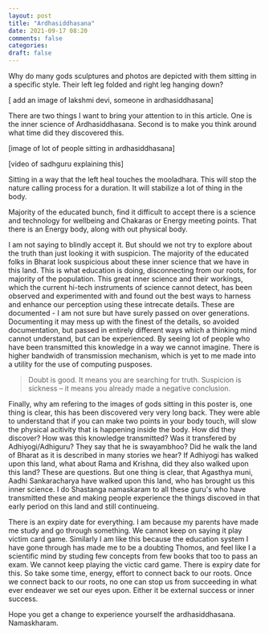 ```yaml
---
layout: post
title: "Ardhasiddhasana"
date: 2021-09-17 08:20
comments: false
categories:
draft: false
---
```



Why do many gods sculptures and photos are depicted with them sitting in a specific style. Their left leg folded and right leg hanging down?

[ add an image of lakshmi devi, someone in ardhasiddhasana]

There are two things I want to bring your attention to in this article.
One is the inner science of Ardhasiddhasana. Second is to make you think around what time did they discovered this.

[image of lot of people sitting in ardhasiddhasana]

[video of sadhguru explaining this]

Sitting in a way that the left heal touches the mooladhara. This will stop the nature calling process for a duration. It will stabilize a lot of thing in the body.

Majority of the educated bunch, find it difficult to accept there is a science and technology for wellbeing and Chakaras or Energy meeting points. That there is an Energy body, along with out physical body. 

I am not saying to blindly accept it. But should we not try to explore about the truth than just looking it with suspicion. The majority of the educated folks in Bharat look suspicious about these inner science that we have in this land. This is what education is doing, disconnecting from our roots, for majority of the population. This great inner science and their workings, which the current hi-tech instruments of science cannot detect, has been observed and experimented with and found out the best ways to harness and enhance our perception using these intrecate details. These are documented - I am not sure but have surely passed on over generations. Documenting it may mess up with the finest of the details, so avoided documentation, but passed in entirely different ways which a thinking mind cannot understand, but can be experienced. By seeing lot of people who have been transmitted this knowledge in a way we cannot imagine. There is higher bandwidh of transmission mechanism, which is yet to me made into a utility for the use of computing pusposes.


> Doubt is good. It means you are searching for truth. Suspicion is sickness – it means you already made a negative conclusion.


Finally, why am refering to the images of gods sitting in this poster is, one thing is clear, this has been discovered very very long back. They were able to understand that if you can make two points in your body touch, will slow the physical acitivity that is happening inside the body. How did they discover? How was this knowledge transmitted? Was it transfered by Adhiyogi/Adhiguru? They say that he is swayambhoo? Did he walk the land of Bharat as it is described in many stories we hear? If Adhiyogi has walked upon this land, what about Rama and Krishna, did they also walked upon this land? These are questions. But one thing is clear, that Agasthya muni, Aadhi Sankaracharya have walked upon this land, who has brought us this inner science. I do Shastanga namaskaram to all these guru's who have transmitted these and making people experience the things discoved in that early period on this land and still continueing. 

There is an expiry date for everything. I am because my parents have made me study and go through something. We cannot keep on saying it play victim card game. Similarly I am like this because the education system I have gone through has made me to be a doubting Thomos, and feel like I a scientific mind by studing few concepts from few books that too to pass an exam. We cannot keep playing the victic card game. There is expiry date for this. So take some time, energy, effort to connect back to our roots. Once we connect back to our roots, no one can stop us from succeeding in what ever endeaver we set our eyes upon. Either it be external success or inner success.

Hope you get a change to experience yourself the ardhasiddhasana. Namaskharam.

